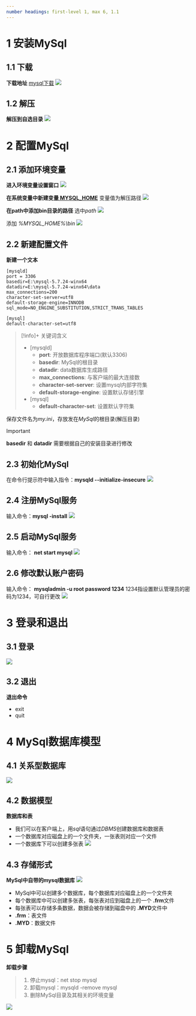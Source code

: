 ```yaml
---
number headings: first-level 1, max 6, 1.1
---
```


# 1 安装MySql

## 1.1 下载

**下载地址**
[mysql下载](https://downloads.mysql.com/archives/community/)
![](http://imgs.kbpoyo.top/imgs/数据库_202206241406218.png)

## 1.2 解压

**解压到自选目录**
![](http://imgs.kbpoyo.top/imgs/数据库_202206241408819.png)

# 2 配置MySql

## 2.1 添加环境变量

**进入环境变量设置窗口**
![](http://imgs.kbpoyo.top/imgs/数据库_202206241410721.png)

**在系统变量中新建变量<u> MYSQL_HOME</u>**
变量值为解压路径
![](http://imgs.kbpoyo.top/imgs/数据库_202206241413835.png)

**在path中添加bin目录的路径**
选中*path*
![](http://imgs.kbpoyo.top/imgs/数据库_202206241416737.png)

添加 *%MYSQL_HOME%\\bin*
![](http://imgs.kbpoyo.top/imgs/数据库_202206241418051.png)

## 2.2 新建配置文件

**新建一个文本**
```config
[mysqld]
port = 3306
basedir=E:\mysql-5.7.24-winx64
datadir=E:\mysql-5.7.24-winx64\data
max_connections=200
character-set-server=utf8
default-storage-engine=INNODB
sql_mode=NO_ENGINE_SUBSTITUTION,STRICT_TRANS_TABLES

[mysql]
default-character-set=utf8

```

> [!info]+ 关键词含义
> - \[mysqld]
> 	- **port**: 开放数据库程序端口(默认3306)
> 	- **basedir**: MySql的根目录   
> 	- **datadir**: data数据库生成路径
> 	- **max_connections**: 与客户端的最大连接数
> 	- **character-set-server**: 设置mysql内部字符集
> 	- **default-storage-engine**: 设置默认存储引擎
> - \[mysql]
> 	- **default-character-set**: 设置默认字符集

保存文件名为*my.ini*，存放发在*MySql*的根目录(解压目录)
> [!important]  
> **basedir** 和 **datadir** 需要根据自己的安装目录进行修改


## 2.3 初始化MySql

在命令行提示符中输入指令：**mysqld --initialize-insecure**
![](http://imgs.kbpoyo.top/imgs/数据库_202206241554876.png)


## 2.4 注册MySql服务

输入命令：**mysql -install**
![](http://imgs.kbpoyo.top/imgs/数据库_202206241558723.png)


## 2.5 启动MySql服务

输入命令： **net start mysql**
![](http://imgs.kbpoyo.top/imgs/数据库_202206241600840.png)


## 2.6 修改默认账户密码

输入命令： **mysqladmin -u root password 1234**
1234指设置默认管理员的密码为1234，可自行更改
![](http://imgs.kbpoyo.top/imgs/数据库_202206241602644.png)


# 3 登录和退出

## 3.1 登录

![](http://imgs.kbpoyo.top/imgs/数据库_202206241604463.png)


## 3.2 退出

**退出命令**
- exit
- quit


# 4 MySql数据库模型

## 4.1 关系型数据库

![](http://imgs.kbpoyo.top/imgs/数据库_202206241611748.png)


## 4.2 数据模型

**数据库和表**
- 我们可以在客户端上，用*sql*语句通过*DBMS*创建数据库和数据表
- 一个数据库对应磁盘上的一个文件夹，一张表则对应一个文件
- 一个数据库下可以创建多张表
![](http://imgs.kbpoyo.top/imgs/数据库_202206241616390.png)



## 4.3 存储形式

**MySql中自带的mysql数据库**
![](http://imgs.kbpoyo.top/imgs/数据库_202206241621477.png)

- MySql中可以创建多个数据库，每个数据库对应磁盘上的一个文件夹
- 每个数据库中可以创建多张表，每张表对应到磁盘上的一个 **.frm**文件
- 每张表可以存储多条数据，数据会被存储到磁盘中的 **.MYD**文件中
- **.frm**：表文件
- **.MYD**：数据文件


# 5 卸载MySql

**卸载步骤**
> 1. 停止mysql：net stop mysql
> 2. 卸载mysql：mysqld -remove mysql
> 3. 删除MySql目录及其相关的环境变量


![](http://imgs.kbpoyo.top/imgs/数据库_202206241630419.png)